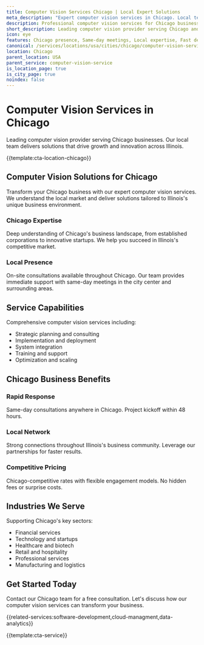 ```yaml
---
title: Computer Vision Services Chicago | Local Expert Solutions
meta_description: "Expert computer vision services in Chicago. Local team, same-day consultations, proven results. Transform your business today."
description: Professional computer vision services for Chicago businesses
short_description: Leading computer vision provider serving Chicago and Illinois.
icon: eye
features: Chicago presence, Same-day meetings, Local expertise, Fast deployment, Competitive rates, Proven track record
canonical: /services/locations/usa/cities/chicago/computer-vision-service-chicago.html
location: Chicago
parent_location: USA
parent_service: computer-vision-service
is_location_page: true
is_city_page: true
noindex: false
---
```


# Computer Vision Services in Chicago

Leading computer vision provider serving Chicago businesses. Our local team delivers solutions that drive growth and innovation across Illinois.

{{template:cta-location-chicago}}

## Computer Vision Solutions for Chicago

Transform your Chicago business with our expert computer vision services. We understand the local market and deliver solutions tailored to Illinois's unique business environment.

### Chicago Expertise

Deep understanding of Chicago's business landscape, from established corporations to innovative startups. We help you succeed in Illinois's competitive market.

### Local Presence

On-site consultations available throughout Chicago. Our team provides immediate support with same-day meetings in the city center and surrounding areas.

## Service Capabilities

Comprehensive computer vision services including:
- Strategic planning and consulting
- Implementation and deployment
- System integration
- Training and support
- Optimization and scaling

## Chicago Business Benefits

### Rapid Response
Same-day consultations anywhere in Chicago. Project kickoff within 48 hours.

### Local Network
Strong connections throughout Illinois's business community. Leverage our partnerships for faster results.

### Competitive Pricing
Chicago-competitive rates with flexible engagement models. No hidden fees or surprise costs.

## Industries We Serve

Supporting Chicago's key sectors:
- Financial services
- Technology and startups
- Healthcare and biotech
- Retail and hospitality
- Professional services
- Manufacturing and logistics

## Get Started Today

Contact our Chicago team for a free consultation. Let's discuss how our computer vision services can transform your business.

{{related-services:software-development,cloud-managment,data-analytics}}

{{template:cta-service}}
